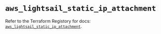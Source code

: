 # `aws_lightsail_static_ip_attachment`

Refer to the Terraform Registory for docs: [`aws_lightsail_static_ip_attachment`](https://www.terraform.io/docs/providers/aws/r/lightsail_static_ip_attachment).

